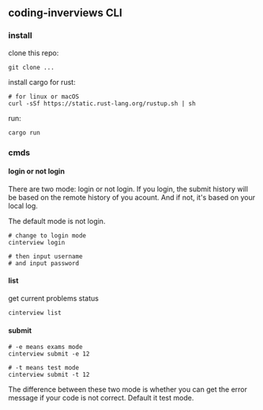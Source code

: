 ## coding-inverviews CLI

### install

clone this repo:
```
git clone ...
```

install cargo for rust:
```
# for linux or macOS
curl -sSf https://static.rust-lang.org/rustup.sh | sh
```

run:
```
cargo run
```

### cmds

#### login or not login
There are two mode: login or not login. If you login, the submit history will be based on the remote history of you acount. And if not, it's based on your local log.

The default mode is not login.

```
# change to login mode
cinterview login

# then input username
# and input password
```
#### list
get current problems status
```
cinterview list
```

#### submit

```
# -e means exams mode
cinterview submit -e 12

# -t means test mode
cinterview submit -t 12
```

The difference between these two mode is whether you can get the error message if your code is not correct. Default it test mode.

